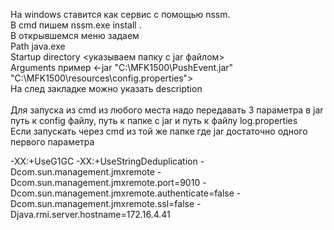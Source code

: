 На windows ставится как сервис с помощью nssm. <br>
В cmd пишем nssm.exe install <serviceName>. <br>
В открывшемся меню задаем <br>
Path java.exe <br>
Startup directory <указываем папку с jar файлом> <br>
Arguments пример <-jar "C:\MFK1500\PushEvent.jar" "C:\MFK1500\resources\config.properties"> <br>
На след закладке можно указать description <br><br>
Для запуска из cmd из любого места надо передавать 3 параметра в jar путь к config файлу, путь к папке с jar и путь к файлу log.properties<br>
Если запускать через cmd из той же папке где jar достаточно одного первого параметра


-XX:+UseG1GC -XX:+UseStringDeduplication -Dcom.sun.management.jmxremote -Dcom.sun.management.jmxremote.port=9010 -Dcom.sun.management.jmxremote.authenticate=false -Dcom.sun.management.jmxremote.ssl=false -Djava.rmi.server.hostname=172.16.4.41